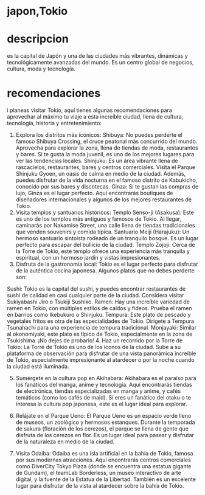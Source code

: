 # japon,Tokio

# descripcion
es la capital de Japón y una de las ciudades más vibrantes, dinámicas y tecnológicamente avanzadas del mundo. Es un centro global de negocios, cultura, moda y tecnología.

# recomendaciones
i planeas visitar Tokio, aquí tienes algunas recomendaciones para aprovechar al máximo tu viaje a esta increíble ciudad, llena de cultura, tecnología, historia y entretenimiento:

1. Explora los distritos más icónicos:
Shibuya: No puedes perderte el famoso Shibuya Crossing, el cruce peatonal más concurrido del mundo. Aprovecha para explorar la zona, llena de tiendas de moda, restaurantes y bares. Si te gusta la moda juvenil, es uno de los mejores lugares para ver las tendencias locales.
Shinjuku: Es un área vibrante llena de rascacielos, restaurantes, bares y centros comerciales. Visita el Parque Shinjuku Gyoen, un oasis de calma en medio de la ciudad. Además, puedes disfrutar de la vida nocturna en el famoso distrito de Kabukicho, conocido por sus bares y discotecas.
Ginza: Si te gustan las compras de lujo, Ginza es el lugar perfecto. Aquí encontrarás boutiques de diseñadores internacionales y algunos de los mejores restaurantes de Tokio.
2. Visita templos y santuarios históricos:
Templo Senso-ji (Asakusa): Este es uno de los templos más antiguos y famosos de Tokio. Al llegar, caminarás por Nakamise Street, una calle llena de tiendas tradicionales que venden souvenirs y comida típica.
Santuario Meiji (Harajuku): Un hermoso santuario sintoísta rodeado de un tranquilo bosque. Es un lugar perfecto para escapar del bullicio de la ciudad.
Templo Zojoji: Cerca de la Torre de Tokio, este templo ofrece una experiencia más tranquila y espiritual, con un hermoso jardín y vistas impresionantes.
3. Disfruta de la gastronomía local:
Tokio es el lugar perfecto para disfrutar de la auténtica cocina japonesa. Algunos platos que no debes perderte son:

Sushi: Tokio es la capital del sushi, y puedes encontrar restaurantes de sushi de calidad en casi cualquier parte de la ciudad. Considera visitar Sukiyabashi Jiro o Tsukiji Sushiko.
Ramen: Hay una increíble variedad de ramen en Tokio, con múltiples estilos de caldos y fideos. Prueba el ramen en barrios como Ikebukuro o Shinjuku.
Tempura: Este plato de pescado y vegetales fritos es otra de las especialidades de Tokio. Dirígete a Tempura Tsunahachi para una experiencia de tempura tradicional.
Monjayaki: Similar al okonomiyaki, este plato es típico de Tokio, especialmente en la zona de Tsukishima. ¡No dejes de probarlo!
4. Haz un recorrido por la Torre de Tokio:
La Torre de Tokio es uno de los iconos de la ciudad. Sube a su plataforma de observación para disfrutar de una vista panorámica increíble de Tokio, especialmente impresionante al atardecer o por la noche cuando la ciudad está iluminada.

5. Sumérgete en la cultura pop en Akihabara:
Akihabara es el paraíso para los fanáticos del manga, anime y tecnología. Aquí encontrarás tiendas de electrónica, tiendas especializadas en manga y anime, y cafés temáticos (como los cafés de maid). Si eres un fanático del otaku o te interesa la cultura pop japonesa, este es el lugar ideal para explorar.

6. Relájate en el Parque Ueno:
El Parque Ueno es un espacio verde lleno de museos, un zoológico y hermosos estanques. Durante la temporada de sakura (floración de los cerezos), el parque se llena de gente que disfruta de los cerezos en flor. Es un lugar ideal para pasear y disfrutar de la naturaleza en medio de la ciudad.

7. Visita Odaiba:
Odaiba es una isla artificial en la bahía de Tokio, famosa por sus modernas atracciones. Aquí encontrarás centros comerciales como DiverCity Tokyo Plaza (donde se encuentra una estatua gigante de Gundam), el teamLab Borderless, un museo interactivo de arte digital, y la fuente de la Estatua de la Libertad. También es un excelente lugar para disfrutar de la vista al atardecer sobre la bahía de Tokio.